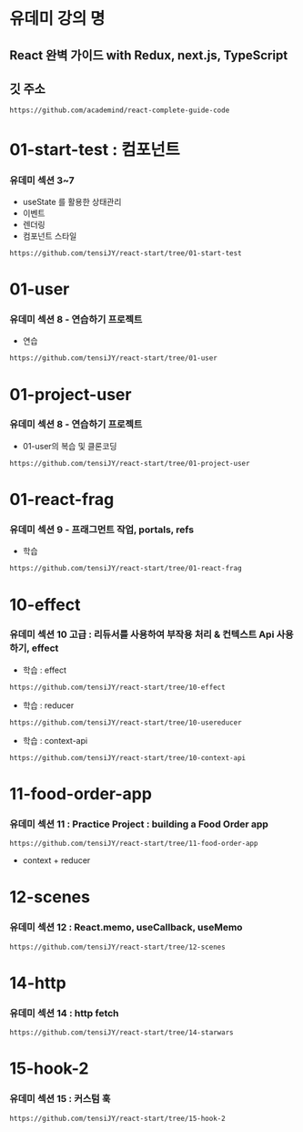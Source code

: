 # 유데미 강의 명 
## React 완벽 가이드 with Redux, next.js, TypeScript
## 깃 주소
```
https://github.com/academind/react-complete-guide-code
```

# 01-start-test : 컴포넌트
### 유데미 섹션 3~7
- useState 를 활용한 상태관리
- 이벤트 
- 렌더링
- 컴포넌트 스타일
```
https://github.com/tensiJY/react-start/tree/01-start-test
```

# 01-user
### 유데미 섹션 8 - 연습하기 프로젝트
- 연습
```
https://github.com/tensiJY/react-start/tree/01-user
```

# 01-project-user
### 유데미 섹션 8 - 연습하기 프로젝트
- 01-user의 복습 및 클론코딩
```
https://github.com/tensiJY/react-start/tree/01-project-user
```

# 01-react-frag
### 유데미 섹션 9 - 프래그먼트 작업, portals, refs
- 학습
```
https://github.com/tensiJY/react-start/tree/01-react-frag
```

# 10-effect
### 유데미 섹션 10 고급 : 리듀서를 사용하여 부작용 처리 & 컨텍스트 Api 사용하기, effect
- 학습 : effect
```
https://github.com/tensiJY/react-start/tree/10-effect
```

- 학습 : reducer
```
https://github.com/tensiJY/react-start/tree/10-usereducer
```

- 학습 : context-api
```
https://github.com/tensiJY/react-start/tree/10-context-api
```

# 11-food-order-app
### 유데미 섹션 11 : Practice Project : building a Food Order app
```
https://github.com/tensiJY/react-start/tree/11-food-order-app
```
- context + reducer 

# 12-scenes
### 유데미 섹션 12 : React.memo, useCallback, useMemo
```
https://github.com/tensiJY/react-start/tree/12-scenes
```
# 14-http
### 유데미 섹션 14 : http fetch
```
https://github.com/tensiJY/react-start/tree/14-starwars
```
# 15-hook-2
### 유데미 섹션 15 : 커스텀 훅
```
https://github.com/tensiJY/react-start/tree/15-hook-2
```
